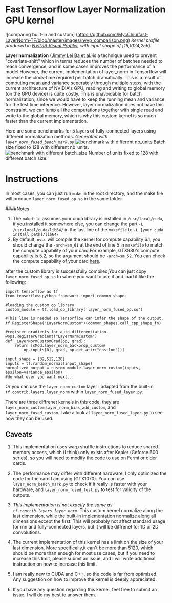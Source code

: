 Fast Tensorflow Layer Normalization GPU kernel
====
![comparing built-in and custom]
(https://github.com/MycChiu/fast-LayerNorm-TF/blob/master/images/nvvp_comparison.png)
*Kernel profile produced in [NVIDIA Visual Profiler](https://developer.nvidia.com/nvidia-visual-profiler), with input shape of [16,1024,256].*

**Layer normalization** ([Jimmy Lei Ba et al.](https://arxiv.org/abs/1607.06450))is a technique used to prevent "covariate-shift" which in terms reduces the number of batches needed to reach convergence, and in some cases improves the performance of a model.However, the current implementation of layer_norm in Tensorflow will increase the clock-time required per batch dramatically. This is a result of computing mean and variance seperately through multiple steps, with the current architecture of NVIDIA's GPU, reading and writing to global memory (on the GPU device) is quite costly. This is unavoidable for batch normalization, since we would have to keep the running mean and variance for the test time inference. However, layer normalization does not have this constraint, we can lump all the computations together with single read and write to the global memory, which is why this custom kernel is so much faster than the current implementation.

Here are some benchmarks for 5 layers of fully-connected layers using different normalization methods. *Generated with `layer_norm_fused_bench_mark.py`*
![benchmark with different nb_units](https://github.com/MycChiu/fast-LayerNorm-TF/blob/master/images/benchmark_ratio_nb_unit.png)
Batch size fixed to 128 with different nb_units.
![benchmark with different batch_size](https://github.com/MycChiu/fast-LayerNorm-TF/blob/master/images/benchmark_ratio_batch_size.png)
Number of units fixed to 128 with different batch size.

Instructions
====
In most cases, you can just run `make` in the root directory, and the make file will produce `layer_norm_fused_op.so` in the same folder. 

####Notes
1. The `makefile` assumes your cuda library is installed in `/usr/local/cuda`, if you installed it somewhere else, you can change the part `-L /usr/local/cuda/lib64/` in the last line of the `makefile` to `-L [your cuda install path]/lib64/`
2. By default, `nvcc` will compile the kernel for compute capability 6.1, you should change the `-arch=sm_61` at the end of line 5 in `makefile` to match the compute capability of your card.For example, GTX980's compute capability is 5.2, so the argument should be `-arch=sm_52`. You can check the compute capability of your card [here](https://developer.nvidia.com/cuda-gpus).

after the custom library is successfully compiled,You can just copy `layer_norm_fused_op.so` to where you want to use it and load it like the following:
```python3
import tensorflow as tf
from tensorflow.python.framework import common_shapes

#loading the custom op library
custom_module = tf.load_op_library('layer_norm_fused_op.so')

#This line is needed so Tensorflow can infer the shape of the output.
tf.RegisterShape("LayerNormCustom")(common_shapes.call_cpp_shape_fn)

#register gradients for auto-differentiation.
@ops.RegisterGradient("LayerNormCustom")
def _LayerNormCustomGrad(op, grad):
    return [cMod.layer_norm_backprop_custom(
        op.inputs[0], grad, op.get_attr("epsilon"))]

input_shape = [32,512,128]
inputs = tf.random_normal(input_shape)
normalized_output = custom_module.layer_norm_custom(inputs, epsilon=variance_epsilon)
#do what ever you want next...
```
Or you can use the `layer_norm_custom` layer I adapted from the built-in `tf.contrib.layers.layer_norm` within `layer_norm_fused_layer.py`.

There are three diffrenet kernels in this code, they are `layer_norm_custom`,`layer_norm_bias_add_custom`, and `layer_norm_fused_custom`. Take a look at `layer_norm_fused_layer.py` to see how they can be used.

Caveats
----
1. This implementation uses warp shuffle instructions to reduce shared memory access, which (I think) only exists after Kepler (Geforce 600 series), so you will need to modify the code to use on Fermi or older cards. 

2. The performance may differ with different hardware, I only optimized the code for the card I am using (GTX1070). You can use `layer_norm_bench_mark.py` to check if it really is faster with your hardware, and `layer_norm_fused_test.py` to test for validity of the outputs.

3. *This implementation is not exactly the same as `tf.contrib.layers.layer_norm`*. This custom kernel normalize along the last dimension, while the built-in implementation normalize along all dimensions except the first. This will probably not affect standard usage for rnn and fully-connected layers, but it will be diffrenet for 1D or 2D convolutions.

4. The current implementation of this kernel has a limit on the size of your last dimension. More specifically,it can't be more than 5120, which should be more than enough for most use cases, but if you need to increase this limit, please submit an issue, and I will write additional instruction on how to increase this limit.

5. I am really new to CUDA and C++, so the code is far from optimized. Any suggestion on how to improve the kernel is deeply appreciated.

6. If you have any question regarding this kernel, feel free to submit an issue. I will do my best to answer them.